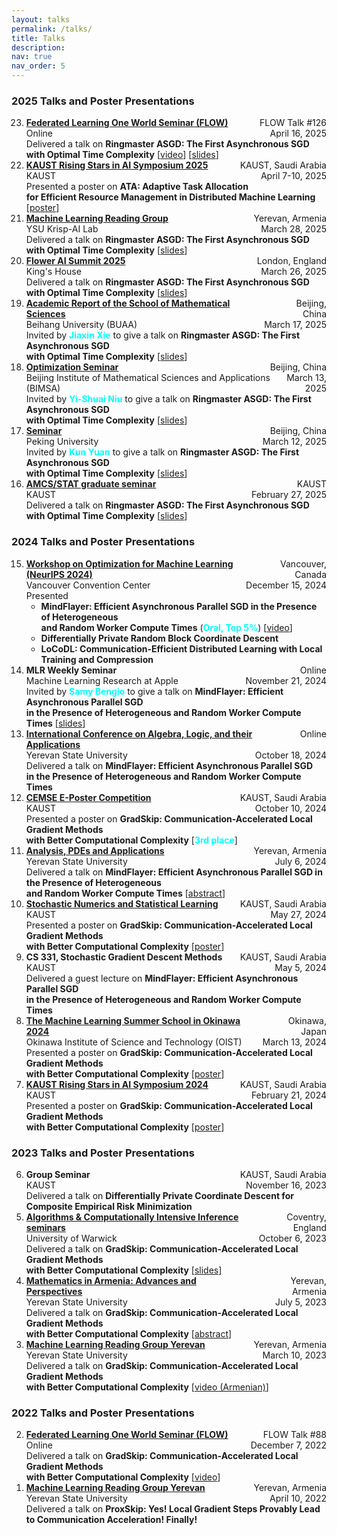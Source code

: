 ```yaml
---
layout: talks
permalink: /talks/
title: Talks
description: 
nav: true
nav_order: 5
---
```



<!-- ### Future Talks

<ol start="15" reversed>

</ol> -->

### 2025 Talks and Poster Presentations


<ol start="23" reversed>

  <li>
    <div style="display: flex; justify-content: space-between;"> 
        <div><strong> <a href="https://sites.google.com/view/one-world-seminar-series-flow/archive/2022?authuser=0#h.99nho9x1b8ju">Federated Learning One World Seminar (FLOW)</a> </strong></div> 
        <div style="text-align: right;">FLOW Talk #126</div> 
   </div>
   <div style="display: flex; justify-content: space-between;"> 
        <div>Online</div> 
        <div style="text-align: right;">April 16, 2025</div> 
   </div>
   Delivered a talk on <strong>Ringmaster ASGD: The First Asynchronous SGD <br> with Optimal Time Complexity</strong> [<a href="https://youtu.be/DJI1SWfG6ME?si=VJGtD1G840gO5d-w">video</a>] [<a href="https://artomaranjyan.github.io/assets/pdf/Ringmaster_FLOW.pdf">slides</a>]
  </li>

  <li>
    <div style="display: flex; justify-content: space-between;"> 
        <div><strong> <a href="https://www.kaust.edu.sa/en/news/rising-stars-in-ai-symposium-2025">KAUST Rising Stars in AI Symposium 2025</a> </strong></div> 
        <div style="text-align: right;">KAUST, Saudi Arabia</div> 
   </div>
   <div style="display: flex; justify-content: space-between;"> 
        <div>KAUST</div> 
        <div style="text-align: right;">April 7-10, 2025</div> 
   </div>
   Presented a poster on <strong>ATA: Adaptive Task Allocation <br> for Efficient Resource Management in Distributed Machine Learning</strong> [<a href="https://artomaranjyan.github.io/assets/pdf/ATA_Rising_Stars.pdf">poster</a>]
  </li>

  <li>
    <div style="display: flex; justify-content: space-between;"> 
        <div><strong> <a href="https://groups.google.com/g/ml-reading-group-yerevan/c/dWthumVuASM/m/gB5-_BocBQAJ">Machine Learning Reading Group</a> </strong></div> 
        <div style="text-align: right;">Yerevan, Armenia</div> 
   </div>
   <div style="display: flex; justify-content: space-between;"> 
        <div>YSU Krisp-AI Lab</div> 
        <div style="text-align: right;">March 28, 2025</div> 
   </div>
   Delivered a talk on <strong>Ringmaster ASGD: The First Asynchronous SGD <br> with Optimal Time Complexity</strong> [<a href="https://artomaranjyan.github.io/assets/pdf/Ringmaster_YerevaNN.pdf">slides</a>]
  </li>

   <li>
    <div style="display: flex; justify-content: space-between;"> 
        <div><strong> <a href="https://flower.ai/events/flower-ai-summit-2025/#:~:text=CTO%20%C2%B7-,Ringmaster%20ASGD%3A%20The%20First%20Asynchronous%20SGD%20with%20Optimal%20Time%20Complexity,-Artavazd%20Maranjyan">Flower AI Summit 2025</a> </strong></div> 
        <div style="text-align: right;">London, England</div> 
   </div>
   <div style="display: flex; justify-content: space-between;"> 
        <div>King's House</div> 
        <div style="text-align: right;">March 26, 2025</div> 
   </div>
   Delivered a talk on <strong>Ringmaster ASGD: The First Asynchronous SGD <br> with Optimal Time Complexity</strong> [<a href="https://artomaranjyan.github.io/assets/pdf/Ringmaster_Flower.pdf">slides</a>]
  </li>

  <li>
    <div style="display: flex; justify-content: space-between;"> 
        <div><strong> <a href="https://math.buaa.edu.cn/info/1296/6437.htm">Academic Report of the School of Mathematical Sciences</a> </strong></div> 
        <div style="text-align: right;">Beijing, China</div> 
   </div>
   <div style="display: flex; justify-content: space-between;"> 
        <div>Beihang University (BUAA)</div> 
        <div style="text-align: right;">March 17, 2025</div> 
   </div>
   Invited by <strong><span style="color: cyan;">Jiaxin Xie</span></strong> to give a talk on <strong>Ringmaster ASGD: The First Asynchronous SGD <br> with Optimal Time Complexity</strong> [<a href="https://artomaranjyan.github.io/assets/pdf/Ringmaster_BUAA.pdf">slides</a>]
  </li>

  <li>
    <div style="display: flex; justify-content: space-between;"> 
        <div><strong> <a href="https://artomaranjyan.github.io/assets/pdf/BIMSA_talk_announcment.jpg">Optimization Seminar</a> </strong></div> 
        <div style="text-align: right;">Beijing, China</div> 
   </div>
   <div style="display: flex; justify-content: space-between;"> 
        <div>Beijing Institute of Mathematical Sciences and Applications (BIMSA)</div> 
        <div style="text-align: right;">March 13, 2025</div> 
   </div>
   Invited by <strong><span style="color: cyan;">Yi-Shuai Niu</span></strong> to give a talk on <strong>Ringmaster ASGD: The First Asynchronous SGD <br> with Optimal Time Complexity</strong> [<a href="https://artomaranjyan.github.io/assets/pdf/Ringmaster_BIMSA.pdf">slides</a>]
  </li>

  <li>
    <div style="display: flex; justify-content: space-between;"> 
        <div><strong> <a href="https://artomaranjyan.github.io/assets/pdf/Peking_talk_announcment.jpg">Seminar</a> </strong></div> 
        <div style="text-align: right;">Beijing, China</div> 
   </div>
   <div style="display: flex; justify-content: space-between;"> 
        <div>Peking University</div> 
        <div style="text-align: right;">March 12, 2025</div> 
   </div>
   Invited by <strong><span style="color: cyan;">Kun Yuan</span></strong> to give a talk on <strong>Ringmaster ASGD: The First Asynchronous SGD <br> with Optimal Time Complexity</strong> [<a href="https://artomaranjyan.github.io/assets/pdf/Ringmaster_Peking_Uni.pdf">slides</a>]
  </li>

  <li>
    <div style="display: flex; justify-content: space-between;"> 
        <div><strong> <a href="https://cemse.kaust.edu.sa/events/by-type/graduate-seminar/2025/02/27/ringmaster-asgd-first-asynchronous-sgd-optimal-time">AMCS/STAT graduate seminar</a> </strong></div> 
        <div style="text-align: right;">KAUST</div> 
   </div>
   <div style="display: flex; justify-content: space-between;"> 
        <div>KAUST</div> 
        <div style="text-align: right;">February 27, 2025</div> 
   </div>
   Delivered a talk on <strong>Ringmaster ASGD: The First Asynchronous SGD <br> with Optimal Time Complexity</strong> [<a href="https://artomaranjyan.github.io/assets/pdf/Ringmaster_GraduateSeminar.pdf">slides</a>]
  </li>

</ol>

### 2024 Talks and Poster Presentations

<ol start="15" reversed>

  <li>
    <div style="display: flex; justify-content: space-between;"> 
        <div><strong> <a href="https://opt-ml.org/index.html">Workshop on Optimization for Machine Learning (NeurIPS 2024)</a> </strong></div> 
        <div style="text-align: right;">Vancouver, Canada</div> 
   </div>
   <div style="display: flex; justify-content: space-between;"> 
        <div>Vancouver Convention Center</div> 
        <div style="text-align: right;">December 15, 2024</div> 
   </div>
   Presented
   <ul>
       <li><strong>MindFlayer: Efficient Asynchronous Parallel SGD in the Presence of Heterogeneous <br> and Random Worker Compute Times</strong> (<strong><span style="color: cyan;">Oral, Top 5%</span></strong>) [<a href="https://neurips.cc/virtual/2024/100410">video</a>] </li>
       <li><strong>Differentially Private Random Block Coordinate Descent</strong></li>
       <li><strong>LoCoDL: Communication-Efficient Distributed Learning with Local Training and Compression</strong></li>
   </ul>
  </li>

  <li>
    <div style="display: flex; justify-content: space-between;"> 
        <div><strong>MLR Weekly Seminar</strong></div> 
        <div style="text-align: right;">Online</div> 
   </div>
   <div style="display: flex; justify-content: space-between;"> 
        <div>Machine Learning Research at Apple</div> 
        <div style="text-align: right;">November 21, 2024</div> 
   </div>
   Invited by <strong><span style="color: cyan;">Samy Bengio</span></strong> to give a talk on <strong>MindFlayer: Efficient Asynchronous Parallel SGD <br> in the Presence of Heterogeneous and Random Worker Compute Times</strong> [<a href="https://artomaranjyan.github.io/assets/pdf/MindFlayer_AppleMLR.pdf">slides</a>]
  </li>

  <li>
    <div style="display: flex; justify-content: space-between;"> 
        <div><strong> <a href="https://sites.google.com/view/wala24/home?authuser=0">International Conference on Algebra, Logic, and their Applications</a> </strong></div> 
        <div style="text-align: right;">Online</div> 
   </div>
   <div style="display: flex; justify-content: space-between;"> 
        <div>Yerevan State University</div> 
        <div style="text-align: right;">October 18, 2024</div> 
   </div>
   Delivered a talk on <strong>MindFlayer: Efficient Asynchronous Parallel SGD <br> in the Presence of Heterogeneous and Random Worker Compute Times</strong>
  </li>
  <li>
    <div style="display: flex; justify-content: space-between;"> 
        <div><strong> <a href="https://cemse.kaust.edu.sa/events/event/e-poster-competition">CEMSE E-Poster Competition</a> </strong></div> 
        <div style="text-align: right;">KAUST, Saudi Arabia</div> 
   </div>
   <div style="display: flex; justify-content: space-between;"> 
        <div>KAUST</div> 
        <div style="text-align: right;">October 10, 2024</div> 
   </div>
   Presented a poster on <strong>GradSkip: Communication-Accelerated Local Gradient Methods <br> with Better Computational Complexity</strong> [<strong><span style="color: cyan;">3rd place</span></strong>]
  </li>
  <li>
    <div style="display: flex; justify-content: space-between;"> 
        <div><strong> <a href="https://gmg70.com/">Analysis, PDEs and Applications</a> </strong></div> 
        <div style="text-align: right;">Yerevan, Armenia</div> 
   </div>
   <div style="display: flex; justify-content: space-between;"> 
        <div>Yerevan State University</div> 
        <div style="text-align: right;">July 6, 2024</div> 
   </div>
   Delivered a talk on <strong>MindFlayer: Efficient Asynchronous Parallel SGD in the Presence of Heterogeneous <br> and Random Worker Compute Times</strong> [<a href="https://gmg70.com/downloads/ConferenceAbstracts.pdf#page=19">abstract</a>]
  </li>
  <li>
    <div style="display: flex; justify-content: space-between;"> 
        <div><strong> <a href="https://cemse.kaust.edu.sa/events/by-type/workshop/2024/05/19/stochastic-numerics-and-statistical-learning-theory-and">Stochastic Numerics and Statistical Learning</a> </strong></div> 
        <div style="text-align: right;">KAUST, Saudi Arabia</div> 
   </div>
   <div style="display: flex; justify-content: space-between;"> 
        <div>KAUST</div> 
        <div style="text-align: right;">May 27, 2024</div> 
   </div>
   Presented a poster on <strong>GradSkip: Communication-Accelerated Local Gradient Methods <br> with Better Computational Complexity</strong> [<a href="https://artomaranjyan.github.io/assets/pdf/GradSkip_Rising_Stars.pdf">poster</a>]
  </li>
  <li>
    <div style="display: flex; justify-content: space-between;"> 
        <div><strong>CS 331, Stochastic Gradient Descent Methods</strong></div> 
        <div style="text-align: right;">KAUST, Saudi Arabia</div> 
   </div>
   <div style="display: flex; justify-content: space-between;"> 
        <div>KAUST</div> 
        <div style="text-align: right;">May 5, 2024</div> 
   </div>
   Delivered a guest lecture on <strong>MindFlayer: Efficient Asynchronous Parallel SGD <br> in the Presence of Heterogeneous and Random Worker Compute Times</strong>
  </li>
  <li>
    <div style="display: flex; justify-content: space-between;"> 
        <div><strong> <a href="https://groups.oist.jp/mlss">The Machine Learning Summer School in Okinawa 2024</a> </strong></div> 
        <div style="text-align: right;">Okinawa, Japan</div> 
   </div>
   <div style="display: flex; justify-content: space-between;"> 
        <div>Okinawa Institute of Science and Technology (OIST) </div> 
        <div style="text-align: right;">March 13, 2024</div> 
   </div>
   Presented a poster on <strong>GradSkip: Communication-Accelerated Local Gradient Methods <br> with Better Computational Complexity</strong> [<a href="https://artomaranjyan.github.io/assets/pdf/GradSkip_MLSS_Okinawa.pdf">poster</a>]
  </li>
  <li>
    <div style="display: flex; justify-content: space-between;"> 
        <div><strong> <a href="https://cemse.kaust.edu.sa/ai/aii-symp-2024">KAUST Rising Stars in AI Symposium 2024</a> </strong></div> 
        <div style="text-align: right;">KAUST, Saudi Arabia</div> 
   </div>
   <div style="display: flex; justify-content: space-between;"> 
        <div>KAUST</div> 
        <div style="text-align: right;">February 21, 2024</div> 
   </div>
   Presented a poster on <strong>GradSkip: Communication-Accelerated Local Gradient Methods <br> with Better Computational Complexity</strong> [<a href="https://artomaranjyan.github.io/assets/pdf/GradSkip_Rising_Stars.pdf">poster</a>]
  </li>
</ol>

### 2023 Talks and Poster Presentations

<ol start="6" reversed>
  <li>
    <div style="display: flex; justify-content: space-between;"> 
        <div><strong>Group Seminar</strong></div> 
        <div style="text-align: right;">KAUST, Saudi Arabia</div> 
   </div>
   <div style="display: flex; justify-content: space-between;"> 
        <div>KAUST</div> 
        <div style="text-align: right;">November 16, 2023</div> 
   </div>
   Delivered a talk on <strong>Differentially Private Coordinate Descent for Composite Empirical Risk Minimization</strong>
  </li>
  <li>
    <div style="display: flex; justify-content: space-between;"> 
        <div><strong> <a href="https://warwick.ac.uk/fac/sci/statistics/news/algorithms-seminars/#:~:text=06/10-,Artavazd%20Maranjyan,-Link%20opens%20in">Algorithms & Computationally Intensive Inference seminars</a> </strong></div> 
        <div style="text-align: right;">Coventry, England</div> 
   </div>
   <div style="display: flex; justify-content: space-between;"> 
        <div>University of Warwick</div> 
        <div style="text-align: right;">October 6, 2023</div> 
   </div>
   Delivered a talk on <strong>GradSkip: Communication-Accelerated Local Gradient Methods <br> with Better Computational Complexity</strong> [<a href="https://warwick.ac.uk/fac/sci/statistics/news/algorithms-seminars/slides_2023_10_06_arto_maranjyan_gradskip.pdf">slides</a>]
  </li>
  <li>
    <div style="display: flex; justify-content: space-between;"> 
        <div><strong> <a href="http://mathconf.sci.am/index.html">Mathematics in Armenia: Advances and Perspectives</a> </strong></div> 
        <div style="text-align: right;">Yerevan, Armenia</div> 
   </div>
   <div style="display: flex; justify-content: space-between;"> 
        <div>Yerevan State University</div> 
        <div style="text-align: right;">July 5, 2023</div> 
   </div>
   Delivered a talk on <strong>GradSkip: Communication-Accelerated Local Gradient Methods <br> with Better Computational Complexity</strong> [<a href="http://mathconf.sci.am/MiA2023AbstractsBook.pdf#page=60">abstract</a>]
  </li>
  <li>
    <div style="display: flex; justify-content: space-between;"> 
        <div><strong> <a href="https://groups.google.com/g/ml-reading-group-yerevan/c/F_1OGqeFImY/m/BGDIqZAWBQAJ">Machine Learning Reading Group Yerevan</a> </strong></div> 
        <div style="text-align: right;">Yerevan, Armenia</div> 
   </div>
   <div style="display: flex; justify-content: space-between;"> 
        <div>Yerevan State University</div> 
        <div style="text-align: right;">March 10, 2023</div> 
   </div>
   Delivered a talk on <strong>GradSkip: Communication-Accelerated Local Gradient Methods <br> with Better Computational Complexity</strong> [<a href="https://www.youtube.com/watch?v=w9iHPgE82oo">video (Armenian)</a>]
  </li>
</ol>

### 2022 Talks and Poster Presentations

<ol start="2" reversed>
  <li>
    <div style="display: flex; justify-content: space-between;"> 
        <div><strong> <a href="https://sites.google.com/view/one-world-seminar-series-flow/archive/2022?authuser=0#h.99nho9x1b8ju">Federated Learning One World Seminar (FLOW)</a> </strong></div> 
        <div style="text-align: right;">FLOW Talk #88</div> 
   </div>
   <div style="display: flex; justify-content: space-between;"> 
        <div>Online</div> 
        <div style="text-align: right;">December 7, 2022</div> 
   </div>
   Delivered a talk on <strong>GradSkip: Communication-Accelerated Local Gradient Methods <br> with Better Computational Complexity</strong> [<a href="https://youtu.be/WWhY5tO-FiM">video</a>]
  </li>
  <li>
    <div style="display: flex; justify-content: space-between;"> 
        <div><strong> <a href="https://groups.google.com/g/ml-reading-group-yerevan/c/-TZmYEWATuI">Machine Learning Reading Group Yerevan</a> </strong></div> 
        <div style="text-align: right;">Yerevan, Armenia</div> 
   </div>
   <div style="display: flex; justify-content: space-between;"> 
        <div>Yerevan State University</div> 
        <div style="text-align: right;">April 10, 2022</div> 
   </div>
   Delivered a talk on <strong>ProxSkip: Yes! Local Gradient Steps Provably Lead to Communication Acceleration! Finally!</strong>
  </li>
</ol>